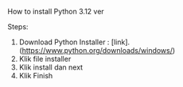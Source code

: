 How to install Python 3.12 ver

Steps:

1. Download Python Installer : [link].(https://www.python.org/downloads/windows/)
2. Klik file installer
3. Klik install dan next
4. Klik Finish
